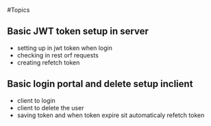 #Topics

## Basic JWT token setup in server

- setting up in jwt token when login
- checking in rest orf requests
- creating refetch token

## Basic login portal and delete setup inclient

- client to login
- client to delete the user
- saving token and when token expire sit automaticaly refetch token